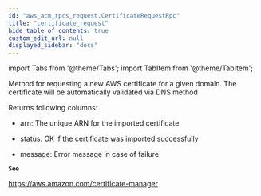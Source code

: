 ```yaml
---
id: "aws_acm_rpcs_request.CertificateRequestRpc"
title: "certificate_request"
hide_table_of_contents: true
custom_edit_url: null
displayed_sidebar: "docs"
---
```


import Tabs from '@theme/Tabs';
import TabItem from '@theme/TabItem';

Method for requesting a new AWS certificate for a given domain. The certificate will be automatically validated
via DNS method

Returns following columns:

- arn: The unique ARN for the imported certificate

- status: OK if the certificate was imported successfully

- message: Error message in case of failure

**`See`**

https://aws.amazon.com/certificate-manager
